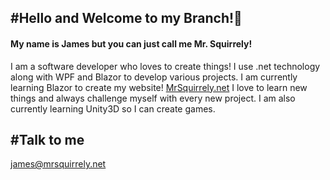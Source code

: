 #Hello and Welcome to my Branch!👋
-----
#### My name is James but you can just call me Mr. Squirrely!

I am a software developer who loves to create things! I use .net technology along with WPF and Blazor to develop various projects.
I am currently learning Blazor to create my website! [MrSquirrely.net](https://mrsquirrely.net)
I love to learn new things and always challenge myself with every new project.
I am also currently learning Unity3D so I can create games.

#Talk to me
-----
[james@mrsquirrely.net](mailto:james@mrsquirrely.net)

<!--
**MrSquirrely/MrSquirrely** is a ✨ _special_ ✨ repository because its `README.md` (this file) appears on your GitHub profile.

Here are some ideas to get you started:

- 🔭 I’m currently working on ...
- 🌱 I’m currently learning ...
- 👯 I’m looking to collaborate on ...
- 🤔 I’m looking for help with ...
- 💬 Ask me about ...
- 📫 How to reach me: ...
- 😄 Pronouns: ...
- ⚡ Fun fact: ...
-->
